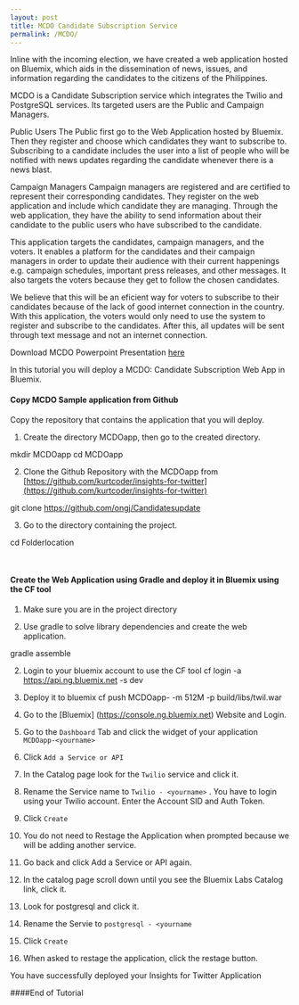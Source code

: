 ```yaml
---
layout: post
title: MCDO Candidate Subscription Service
permalink: /MCDO/
---
```


Inline with the incoming election, we have created a web application hosted on Bluemix, which aids in the dissemination of news, issues, and information regarding the candidates to the citizens of the Philippines.

MCDO is a Candidate Subscription service which integrates the Twilio and PostgreSQL services. Its targeted users are the Public and Campaign Managers.

Public Users
The Public first go to the Web Application hosted by Bluemix. Then they register and choose which candidates they want to subscribe to. Subscribing to a candidate includes the user into a list of people who will be notified with news updates regarding the candidate whenever there is a news blast.

Campaign Managers
Campaign managers are registered and are certified to represent their corresponding candidates. They register on the web application and include which candidate they are managing. Through the web application, they have the ability to send information about their candidate to the public users who have subscribed to the candidate.

This application targets the candidates, campaign managers, and the voters. It enables a platform for the candidates and their campaign managers in order to update their audience with their current happenings e.g. campaign schedules, important press releases, and other messages. It also targets the voters because they get to follow the chosen candidates.

We believe that this will be an eficient way for voters to subscribe to their candidates because of the lack of good internet connection in the country. With this application, the voters would only need to use the system to register and subscribe to the candidates. After this, all updates will be sent through text message and not an internet connection.

Download MCDO Powerpoint Presentation [here](https://github.com/kurtcoder/twitterinsightsresources/blob/master/Insights-For-Twitter-Ley.pptx?raw=true)



In this tutorial you will deploy a MCDO: Candidate Subscription Web App in Bluemix.


#### Copy MCDO Sample application from Github
Copy the repository that contains the application that you will deploy.

1. Create the directory MCDOapp, then go to the created directory.

mkdir MCDOapp
cd MCDOapp


2. Clone the Github Repository with the MCDOapp from [https://github.com/kurtcoder/insights-for-twitter](https://github.com/kurtcoder/insights-for-twitter)

git clone https://github.com/ongj/Candidatesupdate

3. Go to the directory containing the project.

cd Folderlocation

<br>

#### Create the Web Application using Gradle and deploy it in Bluemix using the CF tool

1. Make sure you are in the project directory

1. Use gradle to solve library dependencies and create the web application.

gradle assemble

2. Login to your bluemix account to use the CF tool
 cf login -a https://api.ng.bluemix.net -s dev
	
3. Deploy  it to bluemix
cf push MCDOapp-<yourname> -m 512M -p build/libs/twil.war

4. Go to the [Bluemix] (https://console.ng.bluemix.net) Website and Login.

3. Go to the `Dashboard` Tab and click the widget of your application `MCDOapp-<yourname>`

4. Click `Add a Service or API`

5. In the Catalog page look for the `Twilio` service and click it.

6. Rename the Service name to `Twilio - <yourname>` . You have to login using your Twilio account. Enter the Account SID and Auth Token.

7. Click `Create`

8. You do not need to Restage the Application when prompted because we will be adding another service.
9. Go back and click Add a Service or API again. 
10. In the catalog page scroll down until you see the Bluemix Labs Catalog link, click it.
11. Look for postgresql and click it.
12. Rename the Servie to  `postgresql - <yourname`
13. Click `Create`
13. When asked to restage the application, click the restage button.

You have successfully deployed your Insights for Twitter Application

####End of Tutorial

